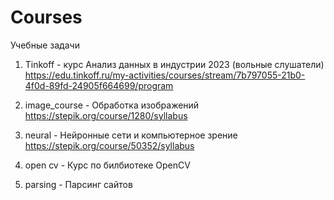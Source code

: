 # Courses
Учебные задачи
1) Tinkoff - курс Анализ данных в индустрии 2023 (вольные слушатели)
    https://edu.tinkoff.ru/my-activities/courses/stream/7b797055-21b0-4f0d-89fd-24905f664699/program
   
2) image_course - Обработка изображений
    https://stepik.org/course/1280/syllabus

3) neural - Нейронные сети и компьютерное зрение
    https://stepik.org/course/50352/syllabus
    
4) open cv - Курс по билбиотеке OpenCV

5) parsing - Парсинг сайтов
